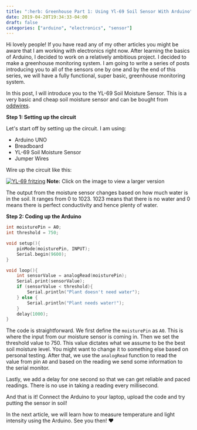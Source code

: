 ```yaml
---
title: ":herb: Greenhouse Part 1: Using Yl-69 Soil Sensor With Arduino"
date: 2019-04-20T19:34:33-04:00
draft: false
categories: ["arduino", "electronics", "sensor"]
---
```


Hi lovely people! If you have read any of my other articles you might be aware that I am working with electronics right now. After learning the basics of Arduino, I decided to work on a relatively ambitious project. I decided to make a greenhouse monitoring system. I am going to write a series of posts introducing you to all of the sensors one by one and by the end of this series, we will have a fully functional, super basic, greenhouse monitoring system.

In this post, I will introduce you to the YL-69 Soil Moisture Sensor. This is a very basic and cheap soil moisture sensor and can be bought from [oddwires](https://www.oddwires.com/yl-69-soil-hygrometer-humidity-soil-moisture-detection-sensor/). 

**Step 1: Setting up the circuit**

Let's start off by setting up the circuit. I am using:

- Arduino UNO
- Breadboard
- YL-69 Soil Moisture Sensor
- Jumper Wires

Wire up the circuit like this:

[![YL-69 fritzing](/images/raspberry/green-house/YL-69-soil_bb.png)](/images/raspberry/green-house/YL-69-soil_bb.png)
**Note:** Click on the image to view a larger version

The output from the moisture sensor changes based on how much water is in the soil. It ranges from 0 to 1023. 1023 means that there is no water and 0 means there is perfect conductivity and hence plenty of water.

**Step 2: Coding up the Arduino**

```c
int moisturePin = A0;
int threshold = 750;

void setup(){
    pinMode(moisturePin, INPUT);
    Serial.begin(9600);
}

void loop(){
    int sensorValue = analogRead(moisturePin);    
    Serial.print(sensorValue);    
    if (sensorValue < threshold){
        Serial.println("Plant doesn't need water");
    } else {
        Serial.println("Plant needs water!");
    }
    delay(1000);
}
```

The code is straightforward. We first define the `moisturePin` as `A0`. This is where the input from our moisture sensor is coming in. Then we set the threshold value to 750. This value dictates what we assume to be the best soil moisture level. You might want to change it to something else based on personal testing. After that, we use the `analogRead` function to read the value from pin `A0` and based on the reading we send some information to the serial monitor.

Lastly, we add a delay for one second so that we can get reliable and paced readings. There is no use in taking a reading every millisecond.

And that is it! Connect the Arduino to your laptop, upload the code and try putting the sensor in soil!

In the next article, we will learn how to measure temperature and light intensity using the Arduino. See you then! :heart: